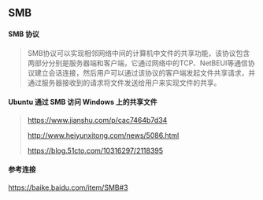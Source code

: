 ## SMB

#### SMB 协议

> SMB协议可以实现相邻网络中间的计算机中文件的共享功能，该协议包含两部分分别是服务器端和客户端，它通过网络中的TCP、NetBEUI等通信协议建立会话连接，然后用户可以通过该协议的客户端发起文件共享请求，并通过服务器接收到的请求将文件发送给用户来实现文件的共享。



#### Ubuntu 通过 SMB 访问 Windows 上的共享文件

> https://www.jianshu.com/p/cac7464b7d34
>
> http://www.heiyunxitong.com/news/5086.html
>
> https://blog.51cto.com/10316297/2118395



#### 参考连接

https://baike.baidu.com/item/SMB#3

